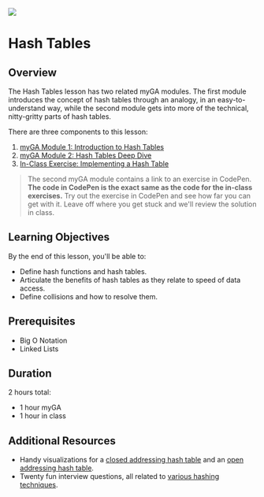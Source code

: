 ![](https://ga-dash.s3.amazonaws.com/production/assets/logo-9f88ae6c9c3871690e33280fcf557f33.png) 

# Hash Tables

## Overview
The Hash Tables lesson has two related myGA modules. The first module introduces the concept of hash tables through an analogy, in an easy-to-understand way, while the second module gets into more of the technical, nitty-gritty parts of hash tables.

There are three components to this lesson:
1. [myGA Module 1: Introduction to Hash Tables](https://my.generalassemb.ly/activities/512)
2. [myGA Module 2: Hash Tables Deep Dive](https://my.generalassemb.ly/activities/761) 
3. [In-Class Exercise: Implementing a Hash Table](exercises/HashTable.js)

> The second myGA module contains a link to an exercise in CodePen. **The code in CodePen is the exact same as the code for the in-class exercises.** Try out the exercise in CodePen and see how far you can get with it. Leave off where you get stuck and we'll review the solution in class.

## Learning Objectives
By the end of this lesson, you'll be able to:
- Define hash functions and hash tables. 
- Articulate the benefits of hash tables as they relate to speed of data access. 
- Define collisions and how to resolve them.

## Prerequisites
* Big O Notation
* Linked Lists

## Duration
2 hours total:
* 1 hour myGA
* 1 hour in class

## Additional Resources
- Handy visualizations for a [closed addressing hash table](https://www.cs.usfca.edu/~galles/visualization/OpenHash.html) and an [open addressing hash table](https://www.cs.usfca.edu/~galles/visualization/ClosedHash.html).
- Twenty fun interview questions, all related to [various hashing techniques](https://www.geeksforgeeks.org/top-20-hashing-technique-based-interview-questions/).
